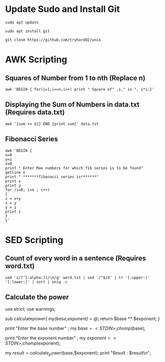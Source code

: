 # Update Sudo and Install Git

```
sudo apt update
```

```
sudo apt install git
```

```
git clone https://github.com/tryhard02/unix
```

# AWK Scripting

## Squares of Number from 1 to nth (Replace n)

```
awk 'BEGIN { for(i=1;i<=n;i++) print " Square of" ,i," is ", i*i;}'
```

## Displaying the Sum of Numbers in data.txt (Requires data.txt)

```
awk '{sum += $1} END {print sum}' data.txt
```

## Fibonacci Series

```
awk 'BEGIN {
x=0
y=1
z=0
print " Enter Max numbers for which fib series is to be found"
getline n
print " *******fibonacci series is*******"
print x
print y
for (i=0; i<n ; i++)
{
z = x+y
x = y
y = z
print z
}
}'
```

# SED Scripting

## Count of every word in a sentence (Requires word.txt)

```
sed 's/[^[:alpha:]]/\n/g' word.txt | sed '/^$/d' | tr '[:upper:]' '[:lower:]' | sort | uniq -c
```

## Calculate the power

use strict;
use warnings;

sub calculate*power{
my($base,$exponent) = @*;
return $base \*\* $exponent;
}

print "Enter the base number" ;
my $base = <STDIN>;
chomp($base);

print "Enter the exponent number" ;
my $exponent = <STDIN>;
chomp($exponent);

my $result = calculate_power($base,$exponent);
print "Result : $result\n";
